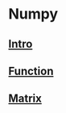 # Numpy

## [Intro](./01_Numpy_Intro.ipynb)

## [Function](./02_Numpy_Function.ipynb)

## [Matrix](./03_Numpy_Matrix.ipynb)
